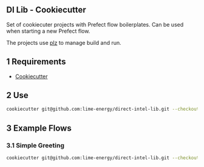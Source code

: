## DI Lib -  Cookiecutter

Set of cookiecuter projects with Prefect flow boilerplates. Can be used when starting a new Prefect flow.

The projects use [plz](https://please.build/) to manage build and run.

## 1 Requirements
- [Cookiecutter](https://cookiecutter.readthedocs.io/en/1.7.2/installation.html)

## 2 Use

```bash
cookiecutter git@github.com:lime-energy/direct-intel-lib.git --checkout "<branch>" --directory "<dir_name>"
```

## 3 Example Flows

### 3.1 Simple Greeting

```bash
cookiecutter git@github.com:lime-energy/direct-intel-lib.git --checkout "dev/cookiecutter" --directory "cookiecutter/greeting"
```


